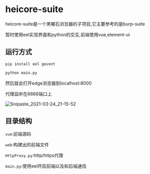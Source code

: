 # heicore-suite
heicore-suite是一个黑曜石浏览器的子项目,它主要参考的是burp-suite

暂时使用eel实现界面和python的交互,前端使用vue,element-ui

## 运行方式
`pip install eel gevent`


```python
python main.py
```
然后就会打开edge浏览器到localhost:8000

代理监听在6666端口上

![Snipaste_2021-03-24_21-15-52](/assets/Snipaste_2021-03-24_21-15-52.png)

## 目录结构

`vue`:前端源码

`web`:构建出的前端文件

`HttpProxy.py`:http/https代理

`main.py`:使用eel开启前端以及和后端通信
